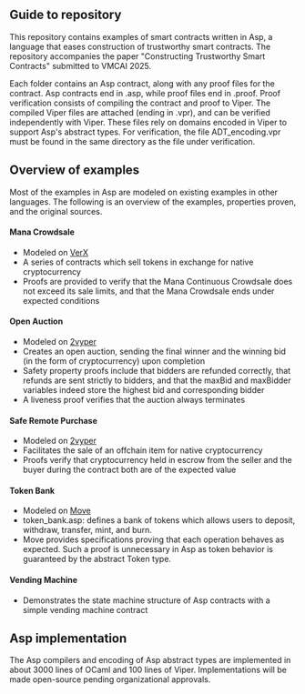## Guide to repository
This repository contains examples of smart contracts written in Asp, a language that eases construction of trustworthy smart contracts. The repository accompanies the paper "Constructing Trustworthy Smart Contracts" submitted to VMCAI 2025.

Each folder contains an Asp contract, along with any proof files for the contract. Asp contracts end in .asp, while proof files end in .proof. Proof verification consists of compiling the contract and proof to Viper. 
The compiled Viper files are attached (ending in .vpr), and can be verified independently with Viper. These files rely on domains encoded in Viper to support Asp's abstract types. For verification, the file ADT_encoding.vpr must be found in the same directory as the file under verification.

## Overview of examples
Most of the examples in Asp are modeled on existing examples in other languages. The following is an overview of the examples, properties proven, and the original sources.

#### Mana Crowdsale
* Modeled on [VerX](https://github.com/eth-sri/verx-benchmarks/blob/master/Mana/main.sol)
* A series of contracts which sell tokens in exchange for native cryptocurrency
* Proofs are provided to verify that the Mana Continuous Crowdsale does not exceed its sale limits, and that the Mana Crowdsale ends under expected conditions

#### Open Auction
* Modeled on [2vyper](https://github.com/viperproject/2vyper/blob/master/tests/resources/examples/auction.vy)
* Creates an open auction, sending the final winner and the winning bid (in the form of cryptocurrency) upon completion
* Safety property proofs include that bidders are refunded correctly, that refunds are sent strictly to bidders, and that the maxBid and maxBidder variables indeed store the highest bid and corresponding bidder
* A liveness proof verifies that the auction always terminates

#### Safe Remote Purchase
* Modeled on [2vyper](https://github.com/viperproject/2vyper/blob/master/tests/resources/examples/safe_remote_purchase.vy)
* Facilitates the sale of an offchain item for native cryptocurrency
* Proofs verify that cryptocurrency held in escrow from the seller and the buyer during the contract both are of the expected value

#### Token Bank
  * Modeled on [Move](https://github.com/move-language/move/blob/main/language/documentation/examples/experimental/basic-coin/sources/BasicCoin.move)
  * token_bank.asp: defines a bank of tokens which allows users to deposit, withdraw, transfer, mint, and burn.
  * Move provides specifications proving that each operation behaves as expected. Such a proof is unnecessary in Asp as token behavior is guaranteed by the abstract Token type.
    
#### Vending Machine
  * Demonstrates the state machine structure of Asp contracts with a simple vending machine contract

## Asp implementation
The Asp compilers and encoding of Asp abstract types are implemented in about 3000 lines of OCaml and 100 lines of Viper. Implementations will be made open-source pending organizational approvals.
